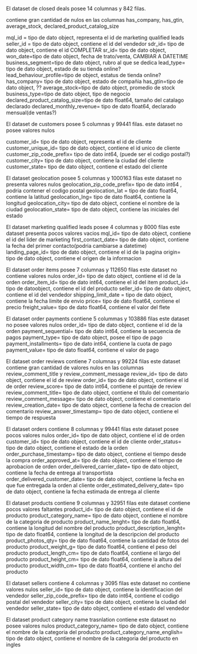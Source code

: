 El dataset de closed deals posee 14 columnas y 842 filas. 

contiene gran cantidad de nulos en las columnas has_company, has_gtin, average_stock, declared_product_catalog_size 

mql_id = tipo de dato  object, representa el id de marketing qualified leads
seller_id = tipo de dato  object, contiene el id del vendedor 
sdr_id= tipo de dato object, contiene el id COMPLETAR 
sr_id= tipo de dato object,  
won_date=tipo de dato object, fecha de trato/venta, CAMBIAR A DATETIME
business_segment=tipo de dato object, rubro al que se dedica 
lead_type= tipo de dato object, estado de su tienda online?  
lead_behaviour_profile=tipo de object, estatus de tienda online?
has_company= tipo de dato object, estado de compañia
has_gtin=tipo de dato object, ?? 
average_stock=tipo de dato object, promedio de stock  
business_type=tipo de dato object, tipo de negocio 
declared_product_catalog_size=tipo de dato float64, tamaño del catalago declarado
declared_monthly_revenue= tipo de dato float64, declarado mensual(de ventas?)


El dataset de customers posee 5 columnas y 99441 filas. 
este dataset no posee valores nulos 

customer_id= tipo de dato object, representa el id de cliente
customer_unique_id= tipo de dato object, contiene el id unico de cliente
customer_zip_code_prefix= tipo de dato int64, (puede ser el codigo postal?)
customer_city= tipo de dato object, contiene la ciudad del cliente
customer_state= tipo de dato object, contiene el estado del cliente

El dataset geolocation posee 5 columnas y 1000163 filas 
este dataset no presenta valores nulos
geolocation_zip_code_prefix= tipo de dato int64 , podria contener el codigo postal
geolocation_lat = tipo de dato float64, contiene la latitud
geolocation_lng= tipo de dato float64, contiene la longitud
geolocation_city= tipo de dato object, contiene el nombre de la ciudad
geolocation_state= tipo de dato object, contiene las iniciales del estado


El dataset marketing qualified leads posee  4 columnas y 8000 filas 
este dataset presenta pocos valores vacios
mql_id= tipo de dato  object, contiene el id del lider de marketing
first_contact_date= tipo de dato object, contiene la fecha del primer contacto(podria cambiarse a datetime)
landing_page_id= tipo de dato  object, contiene el id de la pagina
origin= tipo de dato object, contiene el origen de la informacion

El dataset order items posee 7 columnas y 112650 filas 
este dataset no contiene valores nulos
order_id= tipo de dato object, contiene el id de la orden
order_item_id= tipo de dato int64, contiene el id del item
product_id= tipo de datoobject, contiene el id del producto
seller_id= tipo de dato object, contiene el id del vendedor
shipping_limit_date = tipo de dato object, contiene la fecha limite de envio
price= tipo de dato float64, contiene el precio
freight_value= tipo de dato float64, contiene el valor del flete

El dataset order payments contiene 5 colummas y 103886 filas
este dataset no posee valores nulos
order_id= tipo de dato object, contiene el id de la orden
payment_sequential= tipo de dato int64, contiene la secuencia de pagos
payment_type= tipo de dato object, posee el tipo de pago
payment_installments= tipo de dato  int64,  contiene la cuota de pago
payment_value= tipo de dato float64, contiene el valor de pago

El dataset order reviews contiene 7 columnas y 99224 filas
este dataset contiene gran cantidad de valores nulos en las columnas review_comment_title y review_comment_message
review_id= tipo de dato object, contiene el id de review
order_id= tipo de dato object, contiene el id de order
review_score= tipo de dato int64, contiene el puntaje de review
review_comment_title= tipo de dato object, contiene el titulo del comentario
review_comment_message= tipo de dato object, contiene el comentario
review_creation_date= tipo de dato object, contiene la fecha de creacion del comentario
review_answer_timestamp= tipo de dato object, contiene el tiempo de respuesta

El dataset orders contiene 8 columnas y 99441 filas
este dataset posee pocos valores nulos
order_id= tipo de dato object, contiene el id de orden
customer_id= tipo de dato object, contiene el id de cliente
order_status= tipo de dato object, contiene el estado de la orden
order_purchase_timestamp= tipo de dato object, contiene el tiempo desde la compra
order_approved_at= tipo de dato object, contiene el tiempo de aprobacion de orden
order_delivered_carrier_date= tipo de dato  object, contiene la fecha de entrega al transportista
order_delivered_customer_date= tipo de dato  object, contiene la fecha en que fue entregada la orden al cliente
order_estimated_delivery_date= tipo de dato  object, contiene la fecha estimada de entrega al cliente

El dataset products contiene 9 columnas y 32951 filas
este dataset contiene pocos valores faltantes
product_id= tipo de dato  object, contiene el id de producto
product_category_name= tipo de dato  object, contiene el nombre de la categoria de producto
product_name_lenght= tipo de dato  float64, contiene la longitud del nombre del producto
product_description_lenght= tipo de dato  float64, contiene la longitud de la descripcion del producto
product_photos_qty= tipo de dato float64, contiene la cantidad de fotos del producto
product_weight_g= tipo de dato float64, contiene el peso del producto
product_length_cm= tipo de dato float64, contiene el largo del producto
product_height_cm= tipo de dato  float64, contiene la altura del producto
product_width_cm= tipo de dato float64, contiene el ancho del producto

El dataset sellers contiene 4 columnas y 3095 filas
este dataset no contiene valores nulos 
seller_id= tipo de dato object, contiene la identificacion del vendedor
seller_zip_code_prefix= tipo de dato int64, contiene el codigo postal del vendedor
seller_city= tipo de dato object, contiene la ciudad del vendedor
seller_state= tipo de dato object, contiene el estado del vendedor

El dataset product category name trasnlation contiene
este dataset no posee valores nulos
product_category_name= tipo de dato object, contiene el nombre de la categoria del producto
product_category_name_english= tipo de dato object, contiene el nombre de la categoria del producto en ingles